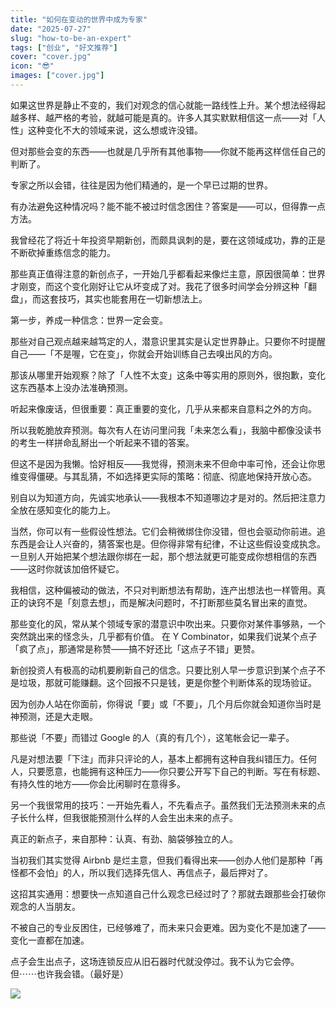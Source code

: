 ```yaml
---
title: "如何在变动的世界中成为专家"
date: "2025-07-27"
slug: "how-to-be-an-expert"
tags: ["创业", "好文推荐"]
cover: "cover.jpg"
icon: "😎"
images: ["cover.jpg"]
---
```

如果这世界是静止不变的，我们对观念的信心就能一路线性上升。某个想法经得起越多样、越严格的考验，就越可能是真的。许多人其实默默相信这一点——对「人性」这种变化不大的领域来说，这么想或许没错。



但对那些会变的东西——也就是几乎所有其他事物——你就不能再这样信任自己的判断了。



专家之所以会错，往往是因为他们精通的，是一个早已过期的世界。



有办法避免这种情况吗？能不能不被过时信念困住？答案是——可以，但得靠一点方法。



我曾经花了将近十年投资早期新创，而颇具讽刺的是，要在这领域成功，靠的正是不断砍掉重练信念的能力。



那些真正值得注意的新创点子，一开始几乎都看起来像烂主意，原因很简单：世界才刚变，而这个变化刚好让它从坏变成了对。我花了很多时间学会分辨这种「翻盘」，而这套技巧，其实也能套用在一切新想法上。



第一步，养成一种信念：世界一定会变。



那些对自己观点越来越笃定的人，潜意识里其实是认定世界静止。只要你不时提醒自己——「不是喔，它在变」，你就会开始训练自己去嗅出风的方向。



那该从哪里开始观察？除了「人性不太变」这条中等实用的原则外，很抱歉，变化这东西基本上没办法准确预测。



听起来像废话，但很重要：真正重要的变化，几乎从来都来自意料之外的方向。



所以我乾脆放弃预测。每次有人在访问里问我「未来怎么看」，我脑中都像没读书的考生一样拼命乱掰出一个听起来不错的答案。



但这不是因为我懒。恰好相反——我觉得，预测未来不但命中率可怜，还会让你思维变得僵硬。与其乱猜，不如选择更实际的策略：彻底、彻底地保持开放心态。



别自以为知道方向，先诚实地承认——我根本不知道哪边才是对的。然后把注意力全放在感知变化的能力上。



当然，你可以有一些假设性想法。它们会稍微绑住你没错，但也会驱动你前进。追东西是会让人兴奋的，猜答案也是。但你得非常有纪律，不让这些假设变成执念。
一旦别人开始把某个想法跟你绑在一起，那个想法就更可能变成你想相信的东西——这时你就该加倍怀疑它。



我相信，这种偏被动的做法，不只对判断想法有帮助，连产出想法也一样管用。真正的诀窍不是「刻意去想」，而是解决问题时，不打断那些莫名冒出来的直觉。



那些变化的风，常从某个领域专家的潜意识中吹出来。只要你对某件事够熟，一个突然跳出来的怪念头，几乎都有价值。
在 Y Combinator，如果我们说某个点子「疯了点」，那通常是称赞——搞不好还比「这点子不错」更赞。



新创投资人有极高的动机要刷新自己的信念。只要比别人早一步意识到某个点子不是垃圾，那就可能赚翻。这个回报不只是钱，更是你整个判断体系的现场验证。



因为创办人站在你面前，你得说「要」或「不要」，几个月后你就会知道你当时是神预测，还是大走眼。



那些说「不要」而错过 Google 的人（真的有几个），这笔帐会记一辈子。



凡是对想法要「下注」而非只评论的人，基本上都拥有这种自我纠错压力。任何人，只要愿意，也能拥有这种压力——你只要公开写下自己的判断。写在有标题、有持久性的地方——你会比闲聊时在意得多。



另一个我很常用的技巧：一开始先看人，不先看点子。虽然我们无法预测未来的点子长什么样，但我很能预测什么样的人会生出未来的点子。



真正的新点子，来自那种：认真、有劲、脑袋够独立的人。



当初我们其实觉得 Airbnb 是烂主意，但我们看得出来——创办人他们是那种「再怪都不会怕」的人，所以我们选择先信人、再信点子，最后押对了。



这招其实通用：想要快一点知道自己什么观念已经过时了？那就去跟那些会打破你观念的人当朋友。



不被自己的专业反困住，已经够难了，而未来只会更难。因为变化不是加速了——变化一直都在加速。



点子会生出点子，这场连锁反应从旧石器时代就没停过。我不认为它会停。
但⋯⋯也许我会错。（最好是）




![](https://prod-files-secure.s3.us-west-2.amazonaws.com/112d0858-5090-4d34-a606-b75eb8d65fd2/46476355-9cf3-4e99-9b7a-3531bc426380/1000202064.png?X-Amz-Algorithm=AWS4-HMAC-SHA256&X-Amz-Content-Sha256=UNSIGNED-PAYLOAD&X-Amz-Credential=ASIAZI2LB46672XPTEP2%2F20250928%2Fus-west-2%2Fs3%2Faws4_request&X-Amz-Date=20250928T184651Z&X-Amz-Expires=3600&X-Amz-Security-Token=IQoJb3JpZ2luX2VjEDkaCXVzLXdlc3QtMiJHMEUCIQCgsvvzeO40DWKjiCzE8N5pQn0uZbVnwIdrXQ4BDx5r0AIgY4B9cKXxS%2FZtNDJ%2BdrkPTTstx6CEiLqWym%2BuJvNz7XkqiAQIwv%2F%2F%2F%2F%2F%2F%2F%2F%2F%2FARAAGgw2Mzc0MjMxODM4MDUiDGp2oCTNU2Av1romxCrcA7dWffpvBNlM%2BgoJl2l1ojnZK%2FZ1BuAdjD478nNfAC7cE5GvDr8xKqNrKkpUI72PKwAqMy1i%2BwmdFhmmg3dbC185gO9CDsykTCNBfnwIlGYi%2FFRWJQPWJf%2B72x9AK0DnH6DIbiDnUEOn6dcJhgqXxrcX2eOTuZdOknv%2FtsN58RpYn0Vdy%2Ft8gTyEX7shT%2BrnrP0tdKA1vj3oVKxWA0OetmURZoNd%2FjkFc%2Ba%2FrvpbNZPvh87yTvycj6MAyB7YvrGWwthBFtxAiwTm1oMhg8PB1MWAXDmI6bYoqhSLZb0SFhs%2B0QHkrdahM%2BnEhCGCnOHX7WpmjxCxJgVK5w2QoKde1BFqUVPUm67HNVuKoGhzrvIcL1ujIbRAmNHaFMNGLlJmccXgzWXOCrWxJNu2wABdKLaSxtvSkx5SBvmGyzTysuG6QTdEiIXNCj1McI0JoL%2FBiB8qoNhqnccqCitLI1snzxv5Y%2FVtWw%2FUxqSwhSileRannv1lMAbwlv0sCX2J4jKM0%2FlP7pMPYaK6mnIgd%2F6eHVxFMjI%2BVnxkh9tbcNKQJ3Ciw9MnuklUdTtYWtzZbrA2SSKGqNPKuwcdDFcWyaYlxAqHrZiUGSJRpAhXg7BEvxdw89u8QXfb8j0UJHgaMK7Y5cYGOqUBOo3D47R9FZoyVML1MELibDdEFcfsTs44DX1mFbywPjk9qOsuNSx6ysY7NYxf%2FnV0KtyIBUOHqW8d4hhYL4%2F1kfbjZeCG7ZQosl0YI0MlApDT8jr97zYaSfUBlLuDbwtgi09mzFHo0RLghCC8DbI9M7oQ9Q96dc00CxmDIa4xh7jdx6lmvLeWhX6ZLvNvTABCJVYHGC1pcv3OaNODz6tp%2Bin%2FqRfY&X-Amz-Signature=390baa5baeb45ca100b4026f4b54f310676034799525617d26eba0d74c9d578e&X-Amz-SignedHeaders=host&x-amz-checksum-mode=ENABLED&x-id=GetObject)

